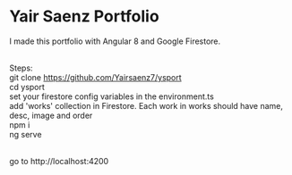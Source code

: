 # Yair Saenz Portfolio

I made this portfolio with Angular 8 and Google Firestore.<br/><br/>

Steps:<br/>
git clone https://github.com/Yairsaenz7/ysport <br/>
cd ysport<br/>
set your firestore config variables in the environment.ts<br/>
add 'works' collection in Firestore. Each work in works should have name, desc, image and order<br/>
npm i <br/>
ng serve<br/><br/>

go to http://localhost:4200



